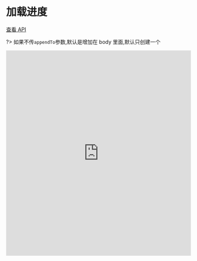 # 加载进度

[查看 API](http://www.easybui.com/guide/api/classes/bui.loading.html)

?> 如果不传`appendTo`参数,默认是增加在 body 里面,默认只创建一个

<iframe width="100%" height="560" src="http://www.easybui.com/demo/source.html?url=pages/ui_controls/bui.loading&code=full,result" allowfullscreen="allowfullscreen" frameborder="0"></iframe>
